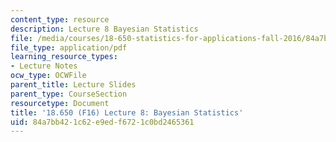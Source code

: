 ```yaml
---
content_type: resource
description: Lecture 8 Bayesian Statistics
file: /media/courses/18-650-statistics-for-applications-fall-2016/84a7bb421c62e9edf6721c0bd2465361_MIT18_650F16_Bayesian_Statistics.pdf
file_type: application/pdf
learning_resource_types:
- Lecture Notes
ocw_type: OCWFile
parent_title: Lecture Slides
parent_type: CourseSection
resourcetype: Document
title: '18.650 (F16) Lecture 8: Bayesian Statistics'
uid: 84a7bb42-1c62-e9ed-f672-1c0bd2465361
---
```

